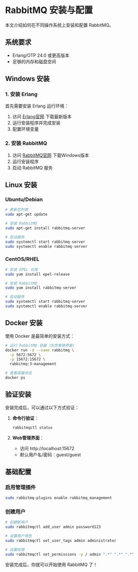 # RabbitMQ 安装与配置

本文介绍如何在不同操作系统上安装和配置 RabbitMQ。

## 系统要求

- Erlang/OTP 24.0 或更高版本
- 足够的内存和磁盘空间

## Windows 安装

### 1. 安装 Erlang

首先需要安装 Erlang 运行环境：

1. 访问 [Erlang官网](https://www.erlang.org/downloads) 下载最新版本
2. 运行安装程序并完成安装
3. 配置环境变量

### 2. 安装 RabbitMQ

1. 访问 [RabbitMQ官网](https://www.rabbitmq.com/download.html) 下载Windows版本
2. 运行安装程序
3. 启动 RabbitMQ 服务

## Linux 安装

### Ubuntu/Debian

```bash
# 更新包列表
sudo apt-get update

# 安装 RabbitMQ
sudo apt-get install rabbitmq-server

# 启动服务
sudo systemctl start rabbitmq-server
sudo systemctl enable rabbitmq-server
```

### CentOS/RHEL

```bash
# 安装 EPEL 仓库
sudo yum install epel-release

# 安装 RabbitMQ
sudo yum install rabbitmq-server

# 启动服务
sudo systemctl start rabbitmq-server
sudo systemctl enable rabbitmq-server
```

## Docker 安装

使用 Docker 是最简单的安装方式：

```bash
# 运行 RabbitMQ 容器（包含管理界面）
docker run -d --name rabbitmq \
  -p 5672:5672 \
  -p 15672:15672 \
  rabbitmq:3-management

# 查看容器状态
docker ps
```

## 验证安装

安装完成后，可以通过以下方式验证：

1. **命令行验证**：
   ```bash
   rabbitmqctl status
   ```

2. **Web管理界面**：
   - 访问 http://localhost:15672
   - 默认用户名/密码：guest/guest

## 基础配置

### 启用管理插件

```bash
sudo rabbitmq-plugins enable rabbitmq_management
```

### 创建用户

```bash
# 创建新用户
sudo rabbitmqctl add_user admin password123

# 设置用户角色
sudo rabbitmqctl set_user_tags admin administrator

# 设置权限
sudo rabbitmqctl set_permissions -p / admin ".*" ".*" ".*"
```

安装完成后，你就可以开始使用 RabbitMQ 了！